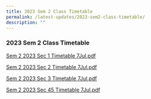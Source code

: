```yaml
---
title: 2023 Sem 2 Class Timetable
permalink: /latest-updates/2023-sem2-class-timetable/
description: ""
---
```

### 2023  Sem 2 Class Timetable 



[Sem 2 2023 Sec 1 Timetable 7Jul.pdf](/files/Latest%20Updates/2023_s2s1_7jul.pdf)

[Sem 2 2023 Sec 2 Timetable 7Jul.pdf](/files/Latest%20Updates/2023_s2s2_7jul.pdf)

[Sem 2 2023 Sec 3 Timetable 7Jul.pdf](/files/Latest%20Updates/2023_s2s3_7jul.pdf)

[Sem 2 2023 Sec 45 Timetable 7Jul.pdf](/files/Latest%20Updates/2023_s2s45_7jul.pdf)